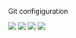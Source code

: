 Git configiguration

![](https://github-profile-summary-cards.vercel.app/api/cards/profile-details?username=Maxsim2203&theme=solarized_dark)
![](https://github-profile-summary-cards.vercel.app/api/cards/most-commit-language?username=Maxsim2203&theme=solarized_dark)
![](https://github-profile-summary-cards.vercel.app/api/cards/repos-per-language?username=Maxsim2203&theme=solarized_dark)
![](https://github-profile-summary-cards.vercel.app/api/cards/stats?username=Maxsim2203&theme=solarized_dark)
